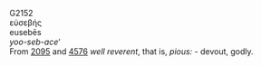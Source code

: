 <body>
  <p>G2152<br>  εὐσεβής  <br> eusebēs  <br><i>yoo-seb-ace‘ </i><br>From <a href="g2095.htm">2095</a> and <a href="g4576.htm">4576</a>  <i>well</i> <i>reverent</i>, that is, <i>pious:</i> - devout, godly.<br></p>
 </body>